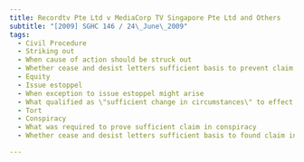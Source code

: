 ```yaml
---
title: Recordtv Pte Ltd v MediaCorp TV Singapore Pte Ltd and Others 
subtitle: "[2009] SGHC 146 / 24\_June\_2009"
tags:
  - Civil Procedure
  - Striking out
  - When cause of action should be struck out
  - Whether cease and desist letters sufficient basis to prevent claim in conspiracy from being struck out
  - Equity
  - Issue estoppel
  - When exception to issue estoppel might arise
  - What qualified as \"sufficient change in circumstances\" to effect limited exception to issue estoppel
  - Tort
  - Conspiracy
  - What was required to prove sufficient claim in conspiracy
  - Whether cease and desist letters sufficient basis to found claim in conspiracy

---
```


